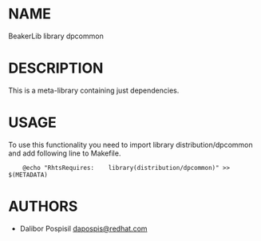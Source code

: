 # NAME

BeakerLib library dpcommon

# DESCRIPTION

This is a meta-library containing just dependencies.

# USAGE

To use this functionality you need to import library distribution/dpcommon and add
following line to Makefile.

        @echo "RhtsRequires:    library(distribution/dpcommon)" >> $(METADATA)

# AUTHORS

- Dalibor Pospisil <dapospis@redhat.com>
